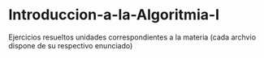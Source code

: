 # Introduccion-a-la-Algoritmia-I
Ejercicios resueltos unidades correspondientes a la materia (cada archvio dispone de su respectivo enunciado)
